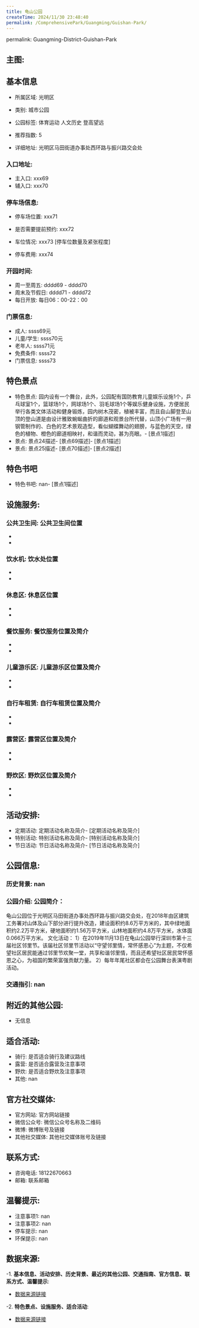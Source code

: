 ```yaml
---
title: 龟山公园
createTime: 2024/11/30 23:48:40
permalink: /ComprehensivePark/Guangming/Guishan-Park/
---
```

permalink: Guangming-District-Guishan-Park
<!-- ## 游玩路径: -->

## 主图:
<ImageCard
image="https://cgj.sz.gov.cn/img/4/4005/4005768/10774797.jpg"
title= "龟山公园"
description= "龟山公园位于光明区马田街道办事处西环路与振兴路交会处，在2018年由区建筑工务署对山体及山下部分进行提升改造，建设面积约8.6万平方米的，其中绿地面"
date="2024/11/30"
href="/"
author="深圳公园"
/>

## 基本信息

- 所属区域: 光明区

- 类别: 城市公园

- 公园标签: 体育运动 人文历史 登高望远

- 推荐指数: 5

- 详细地址: 光明区马田街道办事处西环路与振兴路交会处

### 入口地址:
- 主入口: xxx69
- 辅入口: xxx70
### 停车场信息:
- 停车场位置: xxx71

- 是否需要提前预约: xxx72

- 车位情况: xxx73 [停车位数量及紧张程度]

- 停车费用: xxx74

### 开园时间:
- 周一至周五: dddd69 - dddd70
- 周末及节假日: dddd71 - dddd72
- 每日开放: 每日06：00-22：00

### 门票信息:
- 成人: ssss69元
- 儿童/学生: ssss70元
- 老年人: ssss71元
- 免费条件: ssss72
- 门票信息: ssss73
## 特色景点
- 特色景点: 园内设有一个舞台，此外，公园配有国防教育儿童娱乐设施1个，乒乓球室1个，篮球场1个，网球场1个、羽毛球场1个等娱乐健身设施，方便居民举行各类文体活动和健身锻炼，园内树木茂密，植被丰富，而且自山脚登至山顶的登山道是由设计雅致蜿蜒曲折的廊道和观景台所代替，山顶小广场有一用钢管制作的、白色的艺术景观造型，看似蝴蝶舞动的翅膀，与蓝色的天空，绿色的植物、橙色的廊道相映衬，和谐而灵动，甚为亮眼。- [景点1描述]
- 景点: 景点24描述- [景点69描述]- [景点1描述]
- 景点: 景点25描述- [景点70描述]- [景点2描述]
## 特色书吧
- 特色书吧: nan- [景点1描述]
## 设施服务:
### 公共卫生间: 公共卫生间位置
- 
- 
### 饮水机: 饮水处位置
- 
- 
### 休息区: 休息区位置
- 
- 
### 餐饮服务: 餐饮服务位置及简介
- 
- 
### 儿童游乐区: 儿童游乐区位置及简介
- 
- 
### 自行车租赁: 自行车租赁位置及简介
- 
- 
### 露营区: 露营区位置及简介
- 
- 
### 野炊区: 野炊区位置及简介

- 
- 
## 活动安排:
- 定期活动: 定期活动名称及简介- [定期活动名称及简介]
- 特别活动: 特别活动名称及简介- [特别活动名称及简介]
- 节日活动: 节日活动名称及简介- [节日活动名称及简介]
## 公园信息:
### 历史背景: nan
### 公园介绍: 公园简介：
龟山公园位于光明区马田街道办事处西环路与振兴路交会处，在2018年由区建筑工务署对山体及山下部分进行提升改造，建设面积约8.6万平方米的，其中绿地面积约2.2万平方米，硬地面积约1.56万平方米，山林地面积约4.8万平方米，水体面0.066万平方米。
文化活动：
1）在2019年11月13日在龟山公园举行深圳市第十三届社区邻里节。该届社区邻里节活动以“守望邻里情，常怀感恩心”为主题，不仅希望社区居民能通过邻里节欢聚一堂，共享和谐邻里情，而且还希望社区居民常怀感恩之心，为祖国的繁荣富强贡献力量。
2）每年年尾社区都会在公园舞台表演粤剧活动。
### 交通指引: nan

## 附近的其他公园:
- 无信息

## 适合活动:
- 骑行: 是否适合骑行及建议路线
- 露营: 是否适合露营及注意事项
- 野炊: 是否适合野炊及注意事项
- 其他: nan

## 官方社交媒体:
- 官方网站: 官方网站链接
- 微信公众号: 微信公众号名称及二维码
- 微博: 微博账号及链接
- 其他社交媒体: 其他社交媒体账号及链接

## 联系方式:
- 咨询电话: 18122670663
- 邮箱: 联系邮箱

## 温馨提示:
- 注意事项1: nan
- 注意事项2: nan
- 停车提示: nan
- 环保提示: nan

## 数据来源:
-1. **基本信息、活动安排、历史背景、最近的其他公园、交通指南、官方信息、联系方式、温馨提示**:
- [数据来源链接](https://cgj.sz.gov.cn/xsmh/gysz/csgy/content/post_10774797.html)

-2. **特色景点、设施服务、适合活动**:
- [数据来源链接](https://cgj.sz.gov.cn/xsmh/gysz/csgy/content/post_10774797.html)

